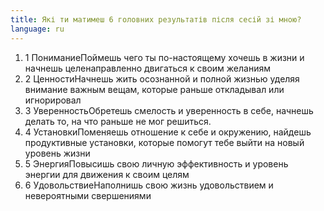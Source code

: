 ```yaml
---
title: Які ти матимеш 6 головних результатів після сесій зі мною?
language: ru
---
```


<ol>
   <li><span>1 Понимание</span>Поймешь чего ты по-настоящему хочешь в жизни и начнешь целенаправленно
      двигаться к своим желаниям</li>
   <li><span>2 Ценности</span>Начнешь жить осознанной и полной жизнью уделяя внимание важным вещам, которые
      раньше откладывал или игнорировал</li>
   <li><span>3 Уверенность</span>Обретешь смелость и уверенность в себе, начнешь делать то, на что раньше не
      мог решиться.</li>
   <li><span>4 Установки</span>Поменяешь отношение к себе и окружению, найдешь продуктивные установки,
      которые помогут тебе выйти на новый уровень жизни</li>
   <li><span>5 Энергия</span>Повысишь свою личную эффективность и уровень энергии для движения к своим
      целям</li>
   <li><span>6 Удовольствие</span>Наполнишь свою жизнь удовольствием и невероятными свершениями</li>
</ol>

